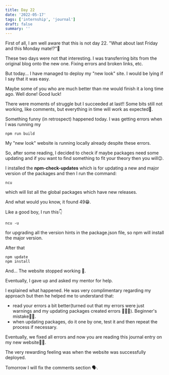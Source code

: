 ```yaml
---
title: Day 22
date: '2022-05-17'
tags: ['internship', 'journal']
draft: false
summary: ''
---
```


First of all, I am well aware that this is not day 22. "What about last Friday and this Monday mate!?"🤔

These two days were not that interesting. I was transferring bits from the original blog onto the new one. Fixing errors and broken links, etc.

But today... I have managed to deploy my "new look" site.
I would be lying if I say that it was easy.

Maybe some of you who are much better than me would finish it a long time ago. Well done! Good luck!

There were moments of struggle but I succeeded at last!! Some bits still not working, like comments, but everything in time will work as expected🤞.

Something funny (in retrospect) happened today. I was getting errors when I was running my

    npm run build

My "new look" website is running locally already despite these errors.

So, after some reading, I decided to check if maybe packages need some updating and if you want to find something to fit your theory then you will😉.

I installed the **npm-check-updates** which is for updating a new and major version of the packages and then I run the command:

    ncu

which will list all the global packages which have new releases.

And what would you know, it found 49😁.

Like a good boy, I run this👇

    ncu -u

for upgrading all the version hints in the package.json file, so npm will install the major version.

After that

    npm update
    npm install

And... The website stopped working 👀.

Eventually, I gave up and asked my mentor for help.

I explained what happened. He was very complimentary regarding my approach but then he helped me to understand that:

- read your errors a bit better(turned out that my errors were just warnings and my updating packages created errors 🤦‍♂️😂). Beginner's mistake🤷‍♂️.
- when updating packages, do it one by one, test it and then repeat the process if necessary.

Eventually, we fixed all errors and now you are reading this journal entry on my new website🥳🎉.

The very rewarding feeling was when the website was successfully deployed.

Tomorrow I will fix the comments section 🗣️.
